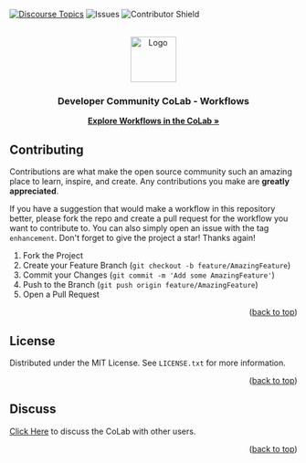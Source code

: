 <a id="readme-top"></a>
[![Discourse Topics][discourse-shield]][discourse-url]
![Issues][issues-shield]
![Contributor Shield][contributor-shield]

[discourse-shield]: https://img.shields.io/discourse/topics?server=https%3A%2F%2Fdeveloper.sailpoint.com%2Fdiscuss&link=https%3A%2F%2Fdeveloper.sailpoint.com%2Fdiscuss%2Fc%2Fcolab%2Fcolab-workflows%2F60
[discourse-url]: https://developer.sailpoint.com/discuss/c/colab/colab-workflows/60
[issues-shield]:https://img.shields.io/github/issues/sailpoint-oss/colab-workflows?label=Issues
[contributor-shield]:https://img.shields.io/github/contributors/sailpoint-oss/colab-workflows?label=Contributors

<!-- PROJECT LOGO -->
<br />
<div align="center">
  <img src="https://avatars.githubusercontent.com/u/63106368?s=200&v=4" alt="Logo" width="80" height="80">

  <h3 align="center">Developer Community CoLab - Workflows</h3>

  <p align="center">
    <a href="https://developer.sailpoint.com/discuss/c/colab/colab-workflows/60"><strong>Explore Workflows in the CoLab »</strong></a>
  </p>
</div>

<!-- CONTRIBUTING -->
## Contributing

Contributions are what make the open source community such an amazing place to learn, inspire, and create. Any contributions you make are **greatly appreciated**.

If you have a suggestion that would make a workflow in this repository better, please fork the repo and create a pull request for the workflow you want to contribute to. You can also simply open an issue with the tag `enhancement`.
Don't forget to give the project a star! Thanks again!

1. Fork the Project
2. Create your Feature Branch (`git checkout -b feature/AmazingFeature`)
3. Commit your Changes (`git commit -m 'Add some AmazingFeature'`)
4. Push to the Branch (`git push origin feature/AmazingFeature`)
5. Open a Pull Request

<p align="right">(<a href="#readme-top">back to top</a>)</p>

<!-- LICENSE -->
## License

Distributed under the MIT License. See `LICENSE.txt` for more information.

<p align="right">(<a href="#readme-top">back to top</a>)</p>

<!-- CONTACT -->
## Discuss
[Click Here](https://developer.sailpoint.com/discuss/new-topic?title=Your%20CoLab%20question%20title&body=Your%20CoLab%20question%20body%20here&category_id=2&tags=colab) to discuss the CoLab with other users.

<p align="right">(<a href="#readme-top">back to top</a>)</p>
